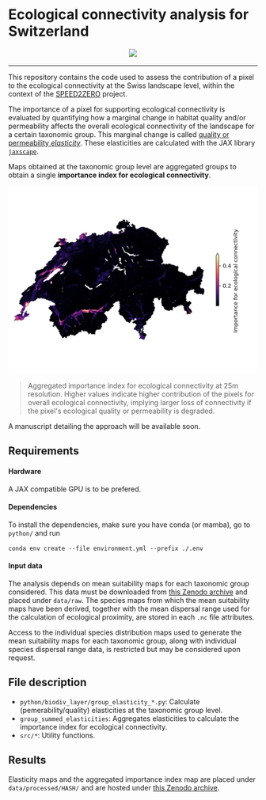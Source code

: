 
# Ecological connectivity analysis for Switzerland

<div align="center">
    <img src="https://speed2zero.ethz.ch/wp-content/uploads/2023/02/SPEED2ZERO_Logo_trans.png" width="300">
</div>

---

This repository contains the code used to assess the contribution of a pixel to the ecological connectivity at the Swiss landscape level, within the context of the [SPEED2ZERO](https://speed2zero.ethz.ch/en/) project.

The importance of a pixel for supporting ecological connectivity is evaluated by quantifying how a marginal change in habitat quality and/or permeability affects the overall ecological connectivity of the landscape for a certain taxonomic group. This marginal change is called [quality or permeability *elasticity*](https://en.wikipedia.org/wiki/Elasticity_(economics)#Definition). These elasticities are calculated with the JAX library [`jaxscape`](https://github.com/vboussange/jaxscape).

Maps obtained at the taxonomic group level are aggregated groups to obtain a single **importance index for ecological connectivity**.

![](ecological_connectivity_importance.png)
> Aggregated importance index for ecological connectivity at 25m resolution. Higher values indicate higher contribution of the pixels for overall ecological connectivity, implying larger loss of connectivity if the pixel's ecological quality or permeability is degraded.

A manuscript detailing the approach will be available soon.


## Requirements

#### Hardware
A JAX compatible GPU is to be prefered.

#### Dependencies
To install the dependencies, make sure you have conda (or mamba), go to `python/` and run
```
conda env create --file environment.yml --prefix ./.env
```

#### Input data

The analysis depends on mean suitability maps for each taxonomic group considered. This data must be downloaded from [this Zenodo archive]() and placed under `data/raw`. The species maps from which the mean suitability maps have been derived, together with the mean dispersal range used for the calculation of ecological proximity, are stored in each `.nc` file attributes.

Access to the individual species distribution maps used to generate the mean suitability maps for each taxonomic group, along with individual species dispersal range data, is restricted but may be considered upon request.

## File description
- `python/biodiv_layer/group_elasticity_*.py`: Calculate (pemerability/quality) elasticities at the taxonomic group level. 
- `group_summed_elasticities`: Aggregates elasticities to calculate the importance index for ecological connectivity.
- `src/*`: Utility functions.

## Results
Elasticity maps and the aggregated importance index map are placed under `data/processed/HASH/` and are hosted under [this Zenodo archive](). 